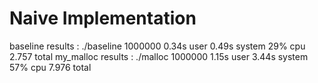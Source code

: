 # Naive Implementation
baseline results : ./baseline 1000000  0.34s user 0.49s system 29% cpu 2.757 total
my_malloc results : ./malloc 1000000  1.15s user 3.44s system 57% cpu 7.976 total

